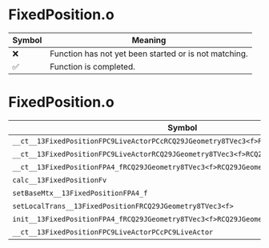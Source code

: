 # FixedPosition.o
| Symbol | Meaning 
| ------------- | ------------- 
| :x: | Function has not yet been started or is not matching. 
| :white_check_mark: | Function is completed. 


# FixedPosition.o
| Symbol | Decompiled? |
| ------------- | ------------- |
| `__ct__13FixedPositionFPC9LiveActorPCcRCQ29JGeometry8TVec3<f>RCQ29JGeometry8TVec3<f>` | :white_check_mark: |
| `__ct__13FixedPositionFPC9LiveActorRCQ29JGeometry8TVec3<f>RCQ29JGeometry8TVec3<f>` | :white_check_mark: |
| `__ct__13FixedPositionFPA4_fRCQ29JGeometry8TVec3<f>RCQ29JGeometry8TVec3<f>` | :white_check_mark: |
| `calc__13FixedPositionFv` | :x: |
| `setBaseMtx__13FixedPositionFPA4_f` | :white_check_mark: |
| `setLocalTrans__13FixedPositionFRCQ29JGeometry8TVec3<f>` | :white_check_mark: |
| `init__13FixedPositionFPA4_fRCQ29JGeometry8TVec3<f>RCQ29JGeometry8TVec3<f>` | :white_check_mark: |
| `__ct__13FixedPositionFPC9LiveActorPCcPC9LiveActor` | :x: |

